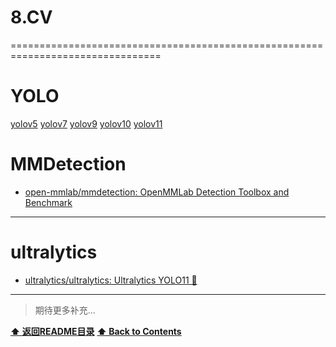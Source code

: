 # 8.CV

================================================================================

# YOLO
[yolov5](https://github.com/ultralytics/yolov5)
[yolov7](https://github.com/WongKinYiu/yolov7)
[yolov9](https://github.com/WongKinYiu/yolov9)
[yolov10](https://github.com/THU-MIG/yolov10)
[yolov11](https://github.com/ultralytics/ultralytics)


# MMDetection

- [open-mmlab/mmdetection: OpenMMLab Detection Toolbox and Benchmark](https://github.com/open-mmlab/mmdetection)

------------------------------------------------------------

# ultralytics

- [ultralytics/ultralytics: Ultralytics YOLO11 🚀](https://github.com/ultralytics/ultralytics)

------------------------------------------------------------

>期待更多补充...

**[⬆ 返回README目录](../README.md#目录)**
**[⬆ Back to Contents](../README-EN.md#contents)**